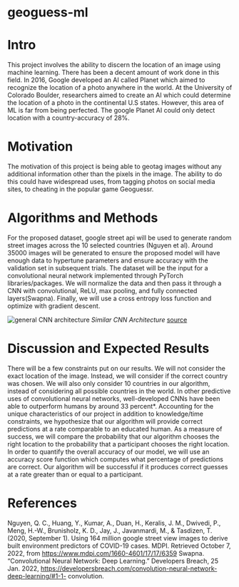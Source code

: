 # geoguess-ml
# Intro
This project involves the ability to discern the location of an image using machine learning. There has been a decent amount of work done in this field. In 2016, Google developed an AI called Planet which aimed to recognize the location of a photo anywhere in the world. At the University of Colorado Boulder, researchers aimed to create an AI which could determine the location of a photo in the continental U.S states. However, this area of ML is far from being perfected. The google Planet AI could only detect location with a country-accuracy of 28%. 
# Motivation
The motivation of this project is being able to geotag images without any additional information other than the pixels in the image. The ability to do this could have widespread uses, from tagging photos on social media sites, to cheating in the popular game Geoguessr. 
# Algorithms and Methods
For the proposed dataset, google street api will be used to generate random street images across the 10 selected countries (Nguyen et al). Around 35000 images will be generated to ensure the proposed model will have enough data to hypertune parameters and ensure accuracy with the validation set in subsequent trials. The dataset will be the input for a convolutional neural network implemented through PyTorch libraries/packages. We will normalize the data and then pass it through a CNN with convolutional, ReLU, max pooling, and fully connected layers(Swapna). Finally, we will use a cross entropy loss function and optimize with gradient descent.

![general CNN architecture](https://i0.wp.com/developersbreach.com/wp-content/uploads/2020/08/cnn_banner.png?fit=1200%2C564&ssl=1)
*Similar CNN Architecture*   [source](https://developersbreach.com/convolution-neural-network-deep-learning/)
# Discussion and Expected Results
There will be a few constraints put on our results. We will not consider the exact location of the image. Instead, we will consider if the correct country was chosen. We will also only consider 10 countries in our algorithm, instead of considering all possible countries in the world. In other predictive uses of convolutional neural networks, well-developed CNNs have been able to outperform humans by around 33 percent*. Accounting for the unique characteristics of our project in addition to knowledge/time constraints, we hypothesize that our algorithm will provide correct predictions at a rate comparable to an educated human. 
As a measure of success, we will compare the probability that our algorithm chooses the right location to the probability that a participant chooses the right location. In order to quantify the overall accuracy of our model, we will use an accuracy score function which computes what percentage of predictions are correct. Our algorithm will be successful if it produces correct guesses at a rate greater than or equal to a participant.
# References
Nguyen, Q. C., Huang, Y., Kumar, A., Duan, H., Keralis, J. M., Dwivedi, P., Meng, H.-W., Brunisholz, K. D., Jay, J., Javanmardi, M., &amp; Tasdizen, T. (2020,         September 1). Using 164 million google street view images to derive built environment predictors of COVID-19 cases. MDPI. Retrieved October 7, 2022, from           https://www.mdpi.com/1660-4601/17/17/6359 
Swapna. “Convolutional Neural Network: Deep Learning.” Developers Breach, 25 Jan. 2022, https://developersbreach.com/convolution-neural-network-deep-learning/#1-1-
  convolution. 
